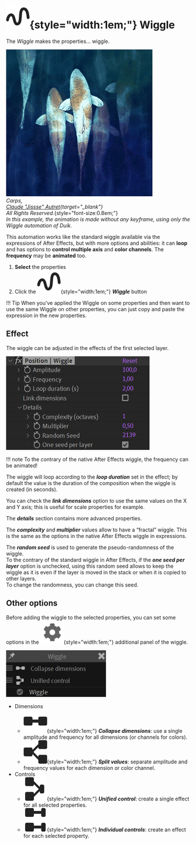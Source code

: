 # ![](../../img/duik/icons/wiggle.svg){style="width:1em;"} Wiggle

The *Wiggle* makes the properties… wiggle.

![](../../img/examples/carpes.gif)  
*Carps,  
[Claude "Jissse" Autret](http://jissse.com){target="_blank"}  
All Rights Reserved.*{style="font-size:0.8em;"}  
*In this example, the animation is made without any keyframe, using only the Wiggle automation of Duik.*

This automation works like the standard wiggle available via the expressions of After Effects, but with more options and abilities: it can **loop** and has options to **control multiple axis** and **color channels**. The **frequency** may be **animated** too.

1. **Select** the properties
2. Click the ![](../../img/duik/icons/wiggle.svg){style="width:1em;"} ***Wiggle*** button

!!! Tip
    When you’ve applied the Wiggle on some properties and then want to use the same Wiggle on other properties, you can just copy and paste the expression in the new properties.

## Effect

The wiggle can be adjusted in the effects of the first selected layer.

![](../../img/duik/automation/wiggle-effect.png)

!!! note
    To the contrary of the native After Effects wiggle, the frequency can be animated!

The wiggle will loop according to the ***loop duration*** set in the effect; by default the value is the duration of the composition when the wiggle is created (in seconds).

You can check the ***link dimensions*** option to use the same values on the X and Y axis; this is useful for scale properties for example.

The ***details*** section contains more advanced properties.

The ***complexity*** and ***multiplier*** values allow to have a “fractal” wiggle. This is the same as the options in the native After Effects wiggle in expressions.

The ***random seed*** is used to generate the pseudo-randomness of the wiggle.  
To the contrary of the standard wiggle in After Effects, if the ***one seed per layer*** option is unchecked, using this random seed allows to keep the wiggle as it is even if the layer is moved in the stack or when it is copied to other layers.  
To change the randomness, you can change this seed.

## Other options

Before adding the wiggle to the selected properties, you can set some options in the ![](../../img/duik/icons/options.svg){style="width:1em;"} additional panel of the wiggle.

![](../../img/duik/automation/wiggle-options.png)

- Dimensions  
    - ![](../../img/duik/icons/collapse_dimensions.svg){style="width:1em;"} ***Collapse dimensions***: use a single amplitude and frequency for all dimensions (or channels for colors).
    - ![](../../img/duik/icons/separate_dimensions.svg){style="width:1em;"} ***Split values***: separate amplitude and frequency values for each dimension or color channel.
- Controls  
    - ![](../../img/duik/icons/unified_control.svg){style="width:1em;"} ***Unified control***: create a single effect for all selected properties.
    - ![](../../img/duik/icons/individual_control.svg){style="width:1em;"} ***Individual controls***: create an effect for each selected property.
